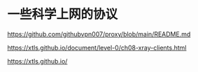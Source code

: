 # 一些科学上网的协议

https://github.com/githubvpn007/proxy/blob/main/README.md

https://xtls.github.io/document/level-0/ch08-xray-clients.html

https://xtls.github.io/

## 